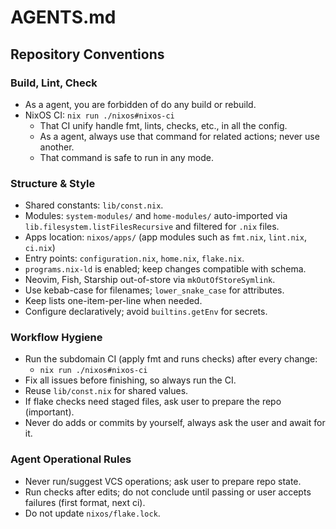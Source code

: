 # AGENTS.md

## Repository Conventions

### Build, Lint, Check

- As a agent, you are forbidden of do any build or rebuild.
- NixOS CI: `nix run ./nixos#nixos-ci`
  - That CI unify handle fmt, lints, checks, etc., in all the config.
  - As a agent, always use that command for related actions; never use another.
  - That command is safe to run in any mode.

### Structure & Style

- Shared constants: `lib/const.nix`.
- Modules: `system-modules/` and `home-modules/` auto-imported via `lib.filesystem.listFilesRecursive` and filtered for `.nix` files.
- Apps location: `nixos/apps/` (app modules such as `fmt.nix`, `lint.nix`, `ci.nix`)
- Entry points: `configuration.nix`, `home.nix`, `flake.nix`.
- `programs.nix-ld` is enabled; keep changes compatible with schema.
- Neovim, Fish, Starship out-of-store via `mkOutOfStoreSymlink`.
- Use kebab-case for filenames; `lower_snake_case` for attributes.
- Keep lists one-item-per-line when needed.
- Configure declaratively; avoid `builtins.getEnv` for secrets.

### Workflow Hygiene

- Run the subdomain CI (apply fmt and runs checks) after every change:
  - `nix run ./nixos#nixos-ci`
- Fix all issues before finishing, so always run the CI.
- Reuse `lib/const.nix` for shared values.
- If flake checks need staged files, ask user to prepare the repo (important).
- Never do adds or commits by yourself, always ask the user and await for it.

### Agent Operational Rules

- Never run/suggest VCS operations; ask user to prepare repo state.
- Run checks after edits; do not conclude until passing or user
  accepts failures (first format, next ci).
- Do not update `nixos/flake.lock`.
